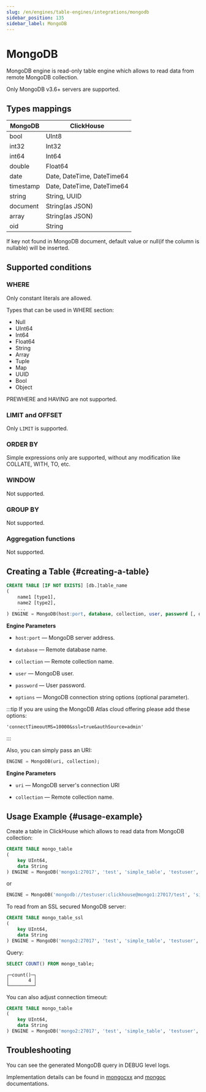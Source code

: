 ```yaml
---
slug: /en/engines/table-engines/integrations/mongodb
sidebar_position: 135
sidebar_label: MongoDB
---
```


# MongoDB

MongoDB engine is read-only table engine which allows to read data from remote MongoDB collection.

Only MongoDB v3.6+ servers are supported.

## Types mappings

| MongoDB   | ClickHouse                 |
|-----------|----------------------------|
| bool      | UInt8                      |
| int32     | Int32                      |
| int64     | Int64                      |
| double    | Float64                    |
| date      | Date, DateTime, DateTime64 |
| timestamp | Date, DateTime, DateTime64 |
| string    | String, UUID               |
| document  | String(as JSON)            |
| array     | String(as JSON)            |
| oid       | String                     |

If key not found in MongoDB document, default value or null(if the column is nullable) will be inserted.

## Supported conditions
### WHERE
Only constant literals are allowed.

Types that can be used in WHERE section:
 * Null
 * UInt64
 * Int64
 * Float64
 * String
 * Array
 * Tuple
 * Map
 * UUID
 * Bool
 * Object

PREWHERE and HAVING are not supported.

### LIMIT and OFFSET
Only `LIMIT` is supported.

### ORDER BY
Simple expressions only are supported, without any modification like COLLATE, WITH, TO, etc.

### WINDOW
Not supported.

### GROUP BY
Not supported.

### Aggregation functions
Not supported.


## Creating a Table {#creating-a-table}

``` sql
CREATE TABLE [IF NOT EXISTS] [db.]table_name
(
    name1 [type1],
    name2 [type2],
    ...
) ENGINE = MongoDB(host:port, database, collection, user, password [, options]);
```

**Engine Parameters**

- `host:port` — MongoDB server address.

- `database` — Remote database name.

- `collection` — Remote collection name.

- `user` — MongoDB user.

- `password` — User password.

- `options` — MongoDB connection string options (optional parameter).

:::tip
If you are using the MongoDB Atlas cloud offering please add these options:

```
'connectTimeoutMS=10000&ssl=true&authSource=admin'
```

:::

Also, you can simply pass an URI:
``` sql
ENGINE = MongoDB(uri, collection);
```

**Engine Parameters**

- `uri` — MongoDB server's connection URI

- `collection` — Remote collection name.

## Usage Example {#usage-example}

Create a table in ClickHouse which allows to read data from MongoDB collection:

``` sql
CREATE TABLE mongo_table
(
    key UInt64,
    data String
) ENGINE = MongoDB('mongo1:27017', 'test', 'simple_table', 'testuser', 'clickhouse');
```
or
``` sql
ENGINE = MongoDB('mongodb://testuser:clickhouse@mongo1:27017/test', 'simple_table');
```

To read from an SSL secured MongoDB server:

``` sql
CREATE TABLE mongo_table_ssl
(
    key UInt64,
    data String
) ENGINE = MongoDB('mongo2:27017', 'test', 'simple_table', 'testuser', 'clickhouse', 'ssl=true');
```

Query:

``` sql
SELECT COUNT() FROM mongo_table;
```

``` text
┌─count()─┐
│       4 │
└─────────┘
```

You can also adjust connection timeout:

``` sql
CREATE TABLE mongo_table
(
    key UInt64,
    data String
) ENGINE = MongoDB('mongo2:27017', 'test', 'simple_table', 'testuser', 'clickhouse', 'connectTimeoutMS=100000');
```

## Troubleshooting
You can see the generated MongoDB query in DEBUG level logs.

Implementation details can be found in [mongocxx](https://github.com/mongodb/mongo-cxx-driver) and [mongoc](https://github.com/mongodb/mongo-c-driver) documentations.
